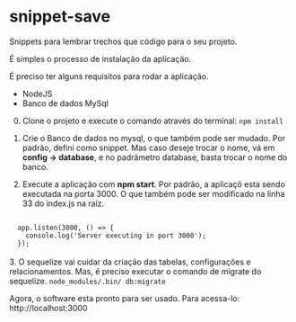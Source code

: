# snippet-save
Snippets para lembrar trechos que código para o seu projeto.

É simples o processo de instalação da aplicação.

É preciso ter alguns requisitos para rodar a aplicação.
- NodeJS
- Banco de dados MySql

0. Clone o projeto e execute o comando através do terminal: <code>npm install</code>

1. Crie o Banco de dados no mysql, o que também pode ser mudado. 
Por padrão, defini como snippet. Mas caso deseje trocar o nome, vá em **config -> database**, e no padrâmetro database, basta trocar o nome do banco.

2. Execute a aplicação com **npm start**. Por padrão, a aplicaçõ esta sendo executada na porta 3000. O que também pode ser modificado na linha 33 do index.js na raíz.

<code>
  app.listen(3000, () => {
    console.log('Server executing in port 3000');
  });
</code>
<br>
3. O sequelize vai cuidar da criação das tabelas, configurações e relacionamentos. Mas, é preciso executar o comando de migrate do sequelize.
<code>node_modules/.bin/ db:migrate</code><br>

Agora, o software esta pronto para ser usado. Para acessa-lo: http://localhost:3000
